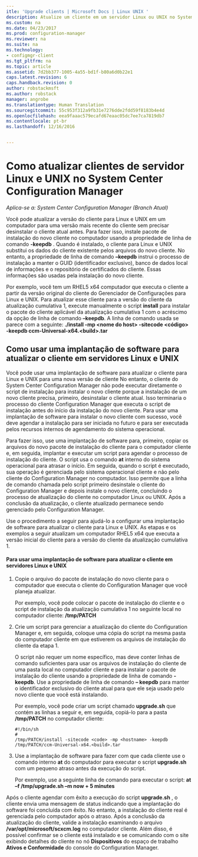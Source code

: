 ```yaml
---
itle: 'Upgrade clients | Microsoft Docs | Linux UNIX '
description: Atualize um cliente em um servidor Linux ou UNIX no System Center Configuration Manager.
ms.custom: na
ms.date: 04/23/2017
ms.prod: configuration-manager
ms.reviewer: na
ms.suite: na
ms.technology:
- configmgr-client
ms.tgt_pltfrm: na
ms.topic: article
ms.assetid: 7d2bb377-1005-4a55-bd1f-b80a6d0b22e1
caps.latest.revision: 6
caps.handback.revision: 0
author: robstackmsft
ms.author: robstack
manager: angrobe
ms.translationtype: Human Translation
ms.sourcegitcommit: 55c953f312a9fb31e7276dde2fdd59f8183b4e4d
ms.openlocfilehash: eea9faaac579ecafd67eaac05dc7ee7ca7819db7
ms.contentlocale: pt-br
ms.lasthandoff: 12/16/2016


---
```

# <a name="how-to-upgrade-clients-for-linux-and-unix-servers-in-system-center-configuration-manager"></a>Como atualizar clientes de servidor Linux e UNIX no System Center Configuration Manager

*Aplica-se a: System Center Configuration Manager (Branch Atual)*

Você pode atualizar a versão do cliente para Linux e UNIX em um computador para uma versão mais recente do cliente sem precisar desinstalar o cliente atual antes. Para fazer isso, instale pacote de instalação do novo cliente no computador usando a propriedade de linha de comando **-keepdb** . Quando é instalado, o cliente para Linux e UNIX substitui os dados do cliente existente pelos arquivos do novo cliente. No entanto, a propriedade de linha de comando **–keepdb** instrui o processo de instalação a manter o GUID (identificador exclusivo), banco de dados local de informações e o repositório de certificados do cliente. Essas informações são usadas pela instalação do novo cliente.  

 Por exemplo, você tem um RHEL5 x64 computador que executa o cliente a partir da versão original do cliente do Gerenciador de Configurações para Linux e UNIX. Para atualizar esse cliente para a versão do cliente da atualização cumulativa 1, execute manualmente o script **install** para instalar o pacote do cliente aplicável da atualização cumulativa 1 com o acréscimo da opção de linha de comando **–keepdb**. A linha de comando usada se parece com a seguinte: **./install -mp <nome do host\> -sitecode <código\> -keepdb ccm-Universal-x64.<build\>.tar**  

## <a name="how-to-use-a-software-deployment-to-upgrade-the-client-on-linux-and-unix-servers"></a>Como usar uma implantação de software para atualizar o cliente em servidores Linux e UNIX  
 Você pode usar uma implantação de software para atualizar o cliente para Linux e UNIX para uma nova versão de cliente No entanto, o cliente do System Center Configuration Manager não pode executar diretamente o script de instalação para instalar o novo cliente porque a instalação de um novo cliente precisa, primeiro, desinstalar o cliente atual. Isso terminaria o processo do cliente Configuration Manager que executa o script de instalação antes do início da instalação do novo cliente. Para usar uma implantação de software para instalar o novo cliente com sucesso, você deve agendar a instalação para ser iniciada no futuro e para ser executada pelos recursos internos de agendamento do sistema operacional.  

 Para fazer isso, use uma implantação de software para, primeiro, copiar os arquivos do novo pacote de instalação do cliente para o computador cliente e, em seguida, implantar e executar um script para agendar o processo de instalação do cliente. O script usa o comando **at** interno do sistema operacional para atrasar o início. Em seguida, quando o script é executado, sua operação é gerenciada pelo sistema operacional cliente e não pelo cliente do Configuration Manager no computador. Isso permite que a linha de comando chamada pelo script primeiro desinstale o cliente do Configuration Manager e depois instale o novo cliente, concluindo o processo de atualização do cliente no computador Linux ou UNIX. Após a conclusão da atualização, o cliente atualizado permanece sendo gerenciado pelo Configuration Manager.  

 Use o procedimento a seguir para ajudá-lo a configurar uma implantação de software para atualizar o cliente para Linux e UNIX. As etapas e os exemplos a seguir atualizam um computador RHEL5 x64 que executa a versão inicial do cliente para a versão do cliente da atualização cumulativa 1.  

#### <a name="to-use-a-software-deployment-to-upgrade-the-client-on-linux-and-unix-servers"></a>Para usar uma implantação de software para atualizar o cliente em servidores Linux e UNIX  

1.  Copie o arquivo do pacote de instalação do novo cliente para o computador que executa o cliente do Configuration Manager que você planeja atualizar.  

     Por exemplo, você pode colocar o pacote de instalação do cliente e o script de instalação da atualização cumulativa 1 no seguinte local no computador cliente: **/tmp/PATCH**  

2.  Crie um script para gerenciar a atualização do cliente do Configuration Manager e, em seguida, coloque uma cópia do script na mesma pasta do computador cliente em que estiverem os arquivos de instalação do cliente da etapa 1.  

     O script não requer um nome específico, mas deve conter linhas de comando suficientes para usar os arquivos de instalação do cliente de uma pasta local no computador cliente e para instalar o pacote de instalação do cliente usando a propriedade de linha de comando **-keepdb**. Use a propriedade de linha de comando **– keepdb** para manter o identificador exclusivo do cliente atual para que ele seja usado pelo novo cliente que você está instalando.  

     Por exemplo, você pode criar um script chamado **upgrade.sh** que contém as linhas a seguir e, em seguida, copiá-lo para a pasta **/tmp/PATCH** no computador cliente:  

    ```  
    #!/bin/sh  
    #  
    /tmp/PATCH/install -sitecode <code> -mp <hostname> -keepdb /tmp/PATCH/ccm-Universal-x64.<build>.tar  

    ```  

3.  Use a implantação de software para fazer com que cada cliente use o comando interno **at** do computador para executar o script **upgrade.sh** com um pequeno atraso antes da execução do script.  

     Por exemplo, use a seguinte linha de comando para executar o script: **at –f /tmp/upgrade.sh –m now + 5 minutes**  

 Após o cliente agendar com êxito a execução do script **upgrade.sh** , o cliente envia uma mensagem de status indicando que a implantação do software foi concluída com êxito. No entanto, a instalação do cliente real é gerenciada pelo computador após o atraso. Após a conclusão da atualização do cliente, valide a instalação examinando o arquivo **/var/opt/microsoft/scxcm.log** no computador cliente. Além disso, é possível confirmar se o cliente está instalado e se comunicando com o site exibindo detalhes do cliente no nó **Dispositivos** do espaço de trabalho **Ativos e Conformidade** do console do Configuration Manager.  

